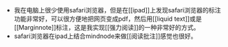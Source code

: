 - 我在电脑上很少使用safari浏览器，但是在[[ipad]]上发现safari浏览器的标注功能非常好，可以很方便地把网页变成pdf，然后用[[liquid text]]或是[[Marginnote]]标注，这是我实现[[强力阅读]]的一种非常好的方式。
- safari浏览器在ipad上结合mindnode来做[[阅读批注]]感觉也很好。

